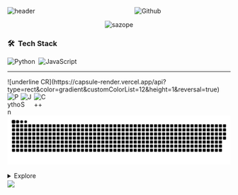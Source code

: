 ![header](https://capsule-render.vercel.app/api?type=waving&color=gradient&height=200&section=header&text=Hello%20there&fontSize=40)
<img width="43%" align="right" alt="Github" src="https://user-images.githubusercontent.com/29804103/136192963-8a233c54-2db4-40b8-ae54-02387e083354.png" />
<p align="center"> 
    <img src="https://komarev.com/ghpvc/?username=sazope" alt="sazope"/> 

<!-- TECHNOLOGIES -->     
### 🛠 &nbsp;Tech Stack

![Python](https://img.shields.io/badge/-Python-05122A?style=flat&logo=python)&nbsp;
![JavaScript](https://img.shields.io/badge/-JavaScript-05122A?style=flat&logo=javascript)&nbsp;    
<!-- lINE -->    
<hr>
![underline CR](https://capsule-render.vercel.app/api?type=rect&color=gradient&customColorList=12&height=1&reversal=true)
<!-- Updated language and tools -->

<img align="left" alt="Python" width="30px"  src="https://cdn.jsdelivr.net/gh/devicons/devicon/icons/python/python-original.svg" />
<img align="left" alt="JS"  width="30px" src="https://cdn.jsdelivr.net/gh/devicons/devicon/icons/javascript/javascript-original.svg" />
<img align="left" alt="C++" width="30px"  src="https://cdn.jsdelivr.net/gh/devicons/devicon/icons/cplusplus/cplusplus-original.svg" />


<!-- SNAKE GAME -->
![github contribution grid snake animation](https://raw.githubusercontent.com/saedyousef/saedyousef/output/github-contribution-grid-snake.svg)

<!-- DROPDOWN -->
<details>
    <summary>Explore</summary>
    <li><a target="_blank" href="https://blog.stanleylim.me/maximizing-efficiency-and-impact---why-i-choose-mermaid-for-graph-creation">Maximizing Efficiency and Impact - Why I Choose Mermaid for Graph Creation — June 19, 2023</a></li><li><a target="_blank" href="https://blog.stanleylim.me/til-how-casing-can-break-netlify-functions">TIL How Casing Can Break Netlify Functions — February 27, 2023</a></li><li><a target="_blank" href="https://blog.stanleylim.me/godaddy-redirect-hack">GoDaddy Redirect Hack — December 20, 2022</a></li><li><a target="_blank" href="https://blog.stanleylim.me/airpods-not-charging-on-windows">Airpods Not Charging on Windows — August 19, 2022</a></li><li><a target="_blank" href="https://blog.stanleylim.me/the-fastest-way-to-develop-and-deploy-your-next-project">⚡ The Fastest Way to Develop and Deploy Your Next Project — June 09, 2022</a></li>
</details>

<a href="https://github.com/sazope">
  <img align="center" src="https://github-readme-stats.vercel.app/api/top-langs/?username=sazope&hide=java,html,tex&title_color=ffffff&text_color=c9cacc&icon_color=2bbc8a&bg_color=1d1f21&langs_count=3" />
</a>


